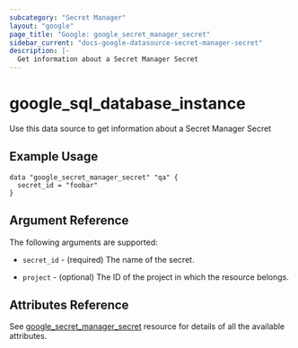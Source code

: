```yaml
---
subcategory: "Secret Manager"
layout: "google"
page_title: "Google: google_secret_manager_secret"
sidebar_current: "docs-google-datasource-secret-manager-secret"
description: |-
  Get information about a Secret Manager Secret
---
```


# google\_sql\_database\_instance

Use this data source to get information about a Secret Manager Secret

## Example Usage 


```hcl
data "google_secret_manager_secret" "qa" {
  secret_id = "foobar"
}
```

## Argument Reference

The following arguments are supported:

* `secret_id` - (required) The name of the secret.

* `project` - (optional) The ID of the project in which the resource belongs.

## Attributes Reference
See [google_secret_manager_secret](https://registry.terraform.io/providers/hashicorp/google/latest/docs/resources/secret_manager_secret) resource for details of all the available attributes.
